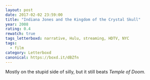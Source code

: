 ```yaml
---
layout: post 
date: 2017-02-02 23:59:00
title: "Indiana Jones and the Kingdom of the Crystal Skull"
year: 2008
rating: 0.4
rewatch: true
tags_letterboxd: narrative, Hulu, streaming, HDTV, NYC
tags:
  - film
category: Letterboxd
canonical: https://boxd.it/dBZfn
---
```


Mostly on the stupid side of silly, but it still beats <cite>Temple of Doom.</cite>